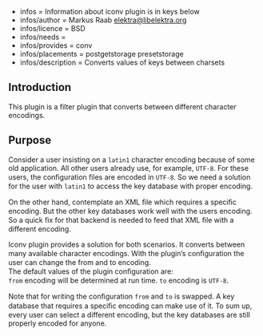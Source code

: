 - infos = Information about iconv plugin is in keys below
- infos/author = Markus Raab <elektra@libelektra.org>
- infos/licence = BSD
- infos/needs =
- infos/provides = conv
- infos/placements = postgetstorage presetstorage
- infos/description = Converts values of keys between charsets

## Introduction ##

This plugin is a filter plugin that converts between different character encodings.

## Purpose ##

Consider a user insisting on a `latin1` character encoding because of some old application. All other users already use, for example, `UTF-8`. For these users, the conﬁguration ﬁles are encoded in `UTF-8`. So we need a solution for the user with `latin1` to access the key database with proper encoding. 

On the other hand, contemplate an XML ﬁle which requires a speciﬁc encoding. But the other key databases work well with the users encoding. So a quick ﬁx for that backend is needed to feed that XML ﬁle with a different encoding. 

Iconv plugin provides a solution for both scenarios. It converts between many available character encodings. With the plugin’s conﬁguration the user can change the from and to encoding. 	
The default values of the plugin conﬁguration are:	
`from` encoding will be determined at run time.	
`to` encoding is `UTF-8`.

Note that for writing the conﬁguration `from` and `to` is swapped. A key database that requires a speciﬁc encoding can make use of it. To sum up, every user can select a different encoding, but the key databases are still properly encoded for anyone.
